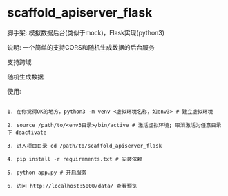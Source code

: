 # scaffold_apiserver_flask
脚手架: 模拟数据后台(类似于mock)，Flask实现(python3)



说明: 一个简单的支持CORS和随机生成数据的后台服务

支持跨域

随机生成数据

使用:

```` python3

1. 在你觉得OK的地方，python3 -m venv <虚拟环境名称，如env3> # 建立虚拟环境

2. source /path/to/<env3目录>/bin/active # 激活虚拟环境; 取消激活为任意目录下 deactivate

3. 进入项目目录 cd /path/to/scaffold_apiserver_flask

4. pip install -r requirements.txt # 安装依赖

5. python app.py # 开启服务

6. 访问 http://localhost:5000/data/ 查看预览

````
